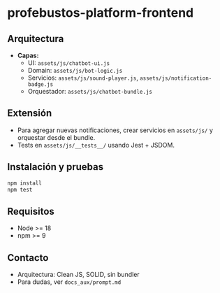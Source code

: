 # profebustos-platform-frontend

## Arquitectura

- **Capas:**
  - UI: `assets/js/chatbot-ui.js`
  - Domain: `assets/js/bot-logic.js`
  - Servicios: `assets/js/sound-player.js`, `assets/js/notification-badge.js`
  - Orquestador: `assets/js/chatbot-bundle.js`

## Extensión

- Para agregar nuevas notificaciones, crear servicios en `assets/js/` y orquestar desde el bundle.
- Tests en `assets/js/__tests__/` usando Jest + JSDOM.

## Instalación y pruebas

```sh
npm install
npm test
```

## Requisitos

- Node >= 18
- npm >= 9

## Contacto

- Arquitectura: Clean JS, SOLID, sin bundler
- Para dudas, ver `docs_aux/prompt.md`
